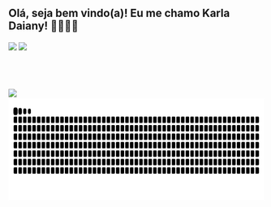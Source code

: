 ## Olá, seja bem vindo(a)! Eu me chamo Karla Daiany! 👋👩🏻‍💻

<div>
    <img align="center" src="https://github-readme-stats.vercel.app/api?username=karladaiany&show_icons=true&theme=radical&include_all_commits=true&count_private=true&show=reviews,discussions_started,discussions_answered,prs_merged,prs_merged_percentage" />
    <img height=200 align="center" src="https://github-readme-stats.vercel.app/api/top-langs/?username=karladaiany&layout=compact&theme=radical&langs_count=16" />
</div>

##

<div style="display: inline_block"><br>
    <link rel="stylesheet" type='text/css' href="https://cdn.jsdelivr.net/gh/devicons/devicon@latest/devicon.min.css" />     
    <i class="devicon-javascript-plain colorido "></i>
</div>

##

<div>
    <a href="https://www.linkedin.com/in/karla-daiany-guimaraes-camargo-de-oliveira/" target="_blank"><img src="https://img.shields.io/badge/LinkedIn-0077B5?style=for-the-badge&logo=linkedin&logoColor=white" target="_blank">
</div>

<picture>
  <source media="(prefers-color-scheme: dark)" srcset="https://raw.githubusercontent.com/karladaiany/karladaiany/output/github-contribution-grid-snake-dark.svg">
  <img height=200 align="center" alt="github contribution grid snake animation" src="https://raw.githubusercontent.com/karladaiany/karladaiany/output/github-contribution-grid-snake.svg">
</picture>

<!--
**karladaiany/karladaiany** is a ✨ _special_ ✨ repository because its `README.md` (this file) appears on your GitHub profile.

Here are some ideas to get you started:

- 🔭 I’m currently working on ...
- 🌱 I’m currently learning ...
- 👯 I’m looking to collaborate on ...
- 🤔 I’m looking for help with ...
- 💬 Ask me about ...
- 📫 How to reach me: ...
- 😄 Pronouns: ...
- ⚡ Fun fact: ...
-->
